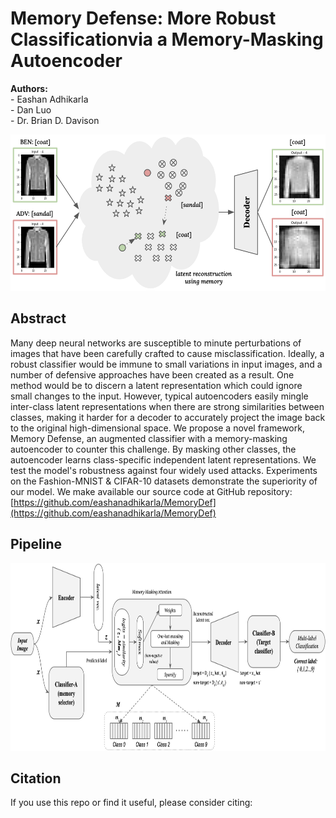 # Memory Defense: More Robust Classificationvia a Memory-Masking Autoencoder
<p align="left""><b>Authors:</b><br/>- Eashan Adhikarla<br/>- Dan Luo<br/>- Dr. Brian D. Davison</p>

<p align="center">
  <img width="650" height="250" src="https://github.com/eashanadhikarla/MemoryDef/blob/main/images/demo.png">
  <!-- <img width="450" height="250" src="images/demo.png"> -->
</p>

## Abstract
Many deep neural networks are susceptible to minute perturbations of images that have been carefully crafted to cause misclassification. Ideally, a robust classifier would be immune to small variations in input images, and a number of defensive approaches have been created as a result. One method would be to discern a latent representation which could ignore small changes to the input. However, typical autoencoders easily mingle inter-class latent representations when there are strong similarities between classes, making it harder for a decoder to accurately project the image back to the original high-dimensional space. We propose a novel framework, Memory Defense, an augmented classifier with a memory-masking autoencoder to counter this challenge. By masking other classes, the autoencoder learns class-specific independent latent representations. We test the model's robustness against four widely used attacks. Experiments on the Fashion-MNIST \& CIFAR-10 datasets demonstrate the superiority of our model. We make available our source code at GitHub repository: [https://github.com/eashanadhikarla/MemoryDef](https://github.com/eashanadhikarla/MemoryDef)

## Pipeline
<p align="center">
  <img width="750" height="300" src="https://github.com/eashanadhikarla/MemoryDef/blob/main/images/workflow.png">
  <!-- <img width="750" height="300" src="images/workflow.png"> -->
</p>

## Citation
If you use this repo or find it useful, please consider citing:
```

```
